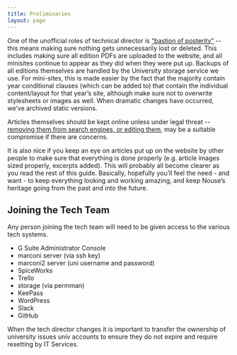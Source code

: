 ```yaml
---
title: Preliminaries
layout: page
---
```


One of the unofficial roles of technical director is [“bastion of posterity”](http://www.nouse.co.uk/2009/04/27/a-window-to-the-past/) -- this means making sure nothing gets unnecessarily lost or deleted.
This includes making sure all edition PDFs are uploaded to the website, and all minisites continue to appear as they did when they were put up.  Backups of all editions themselves are handled by the University storage service we use.
For mini-sites, this is made easier by the fact that the majority contain year conditional clauses (which can be added to) that contain the individual content/layout for that year’s site, although make sure not to overwrite stylesheets or images as well.
When dramatic changes have occurred, we’ve archived static versions.

Articles themselves should be kept online unless under legal threat -- [removing them from search engines, or editing them](removing-content.html), may be a suitable compromise if there are concerns.

It is also nice if you keep an eye on articles put up on the website by other people to make sure that everything is done properly (e.g. article images sized properly, excerpts added).
This will probably all become clearer as you read the rest of this guide.
Basically, hopefully you’ll feel the need - and want - to keep everything looking and working amazing, and keep Nouse’s heritage going from the past and into the future.

## Joining the Tech Team

Any person joining the tech team will need to be given access to the various tech systems.

* G Suite Administrator Console
* marconi server (via ssh key)
* marconi2 server (uni username and password)
* SpiceWorks
* Trello
* storage (via permman)
* KeePass
* WordPress
* Slack
* GitHub

When the tech director changes it is important to transfer the ownership of university issues univ accounts to ensure they do not expire and require resetting by IT Services.
